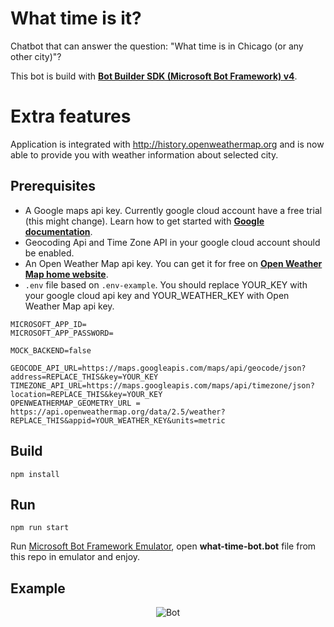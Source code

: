 # What time is it?
Chatbot that can answer the question: "What time is in Chicago (or any other city)"?

This bot is build with [**Bot Builder SDK (Microsoft Bot Framework) v4**](https://github.com/Microsoft/BotBuilder).

# Extra features
Application is integrated with http://history.openweathermap.org and is now able to provide you with weather information about selected city.

## Prerequisites
* A Google maps api key. Currently google cloud account have a free trial (this might change). Learn how to get started with [**Google documentation**](https://developers.google.com/maps/documentation/javascript/get-api-key).
* Geocoding Api and Time Zone API in your google cloud account should be enabled.
* An Open Weather Map api key. You can get it for free on [**Open Weather Map home website**](https://home.openweathermap.org/users/sign_in).
* ```.env``` file based on ```.env-example```. You should replace YOUR_KEY with your google cloud api key and YOUR_WEATHER_KEY with Open Weather Map api key.
```
MICROSOFT_APP_ID=
MICROSOFT_APP_PASSWORD=

MOCK_BACKEND=false

GEOCODE_API_URL=https://maps.googleapis.com/maps/api/geocode/json?address=REPLACE_THIS&key=YOUR_KEY
TIMEZONE_API_URL=https://maps.googleapis.com/maps/api/timezone/json?location=REPLACE_THIS&key=YOUR_KEY
OPENWEATHERMAP_GEOMETRY_URL = https://api.openweathermap.org/data/2.5/weather?REPLACE_THIS&appid=YOUR_WEATHER_KEY&units=metric
```

## Build
```
npm install
```

## Run
```
npm run start
```
Run [Microsoft Bot Framework Emulator](https://github.com/Microsoft/BotFramework-Emulator/releases), open **what-time-bot.bot** file from this repo in emulator and enjoy.

## Example
<p align="center">
    <img alt="Bot" src="https://raw.githubusercontent.com/asc-lab/what-time-is-it-bot/master/readme-images/bot_example.gif" />
</p>
